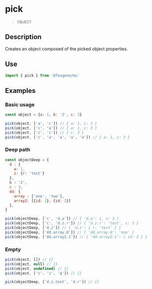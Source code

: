 # pick

> <small>OBJECT</small>

## Description

Creates an object composed of the picked object properties.

## Use

```js
import { pick } from '@feugene/mu'
```

## Examples

### Basic usage

```js
const object = {a: 1, b: '2', c: 3}

pick(object, ['a', 'c']) // { a: 1, c: 3 }
pick(object, ['c', 'a']) // { a: 1, c: 3 }
pick(object, ['c', 'c']) // { c: 3 }
pick(object, ['c', 'a', 'a', 'a', 'a']) // { a: 1, c: 3 }
```

### Deep path

```js
const objectDeep = {
  d : {
    a: 1,
    z: {r: 'test'}
  },
  b : '2',
  c : 3,
  dd: {
    array : ['one', 'two'],
    array2: [{id: 1}, {id: 2}]
  },
}

pick(objectDeep, ['c', 'd.a']) // { 'd.a': 1, c: 3 }
pick(objectDeep, ['c', 'd.z.r']) // { 'd.z.r': 'test', c: 3 }
pick(objectDeep, ['d.z']) // { 'd.z': { r: 'test' } }
pick(objectDeep, ['dd.array.0']) // { 'dd.array.0': 'one' }
pick(objectDeep, ['dd.array2.1']) // { 'dd.array2.1': { id: 2 } }
```

### Empty

```js
pick(object, []) // {}
pick(object, null) // {}
pick(object, undefined) // {}
pick(object, ['s', 'z', 'q']) // {}

pick(objectDeep, ['d.z.test', 'd.r']) // {}
```
